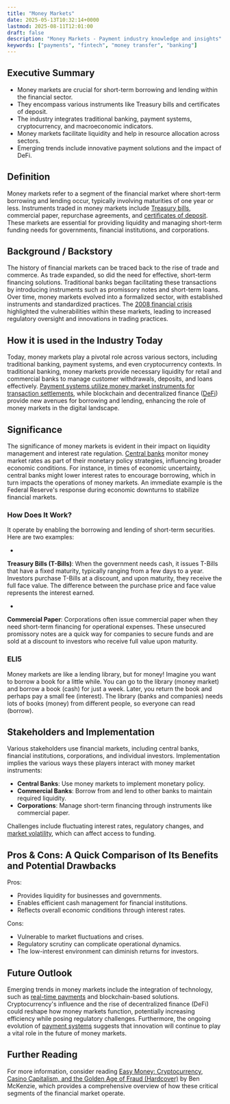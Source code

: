 ```yaml
---
title: "Money Markets"
date: 2025-05-13T10:32:14+0000
lastmod: 2025-08-11T12:01:00
draft: false
description: "Money Markets - Payment industry knowledge and insights"
keywords: ["payments", "fintech", "money transfer", "banking"]
---
```


## Executive Summary

- Money markets are crucial for short-term borrowing and lending within the financial sector.
- They encompass various instruments like Treasury bills and certificates of deposit.
- The industry integrates traditional banking, payment systems, cryptocurrency, and macroeconomic indicators.
- Money markets facilitate liquidity and help in resource allocation across sectors.
- Emerging trends include innovative payment solutions and the impact of DeFi.

## Definition
Money markets refer to a segment of the financial market where short-term borrowing and lending occur, typically involving maturities of one year or less. Instruments traded in money markets include [Treasury bills](https://faisalkhanllc.xyz/resources/payments-wiki/t/treasury-bills/), commercial paper, repurchase agreements, and [certificates of deposit](https://faisalkhanllc.xyz/resources/payments-wiki/c/certificates-of-deposit-cds/). These markets are essential for providing liquidity and managing short-term funding needs for governments, financial institutions, and corporations.

## Background / Backstory
The history of financial markets can be traced back to the rise of trade and commerce. As trade expanded, so did the need for effective, short-term financing solutions. Traditional banks began facilitating these transactions by introducing instruments such as promissory notes and short-term loans. Over time, money markets evolved into a formalized sector, with established instruments and standardized practices. The [2008 financial crisis](https://faisalkhanllc.xyz/resources/payments-wiki/0-9/2008-financial-crisis/) highlighted the vulnerabilities within these markets, leading to increased regulatory oversight and innovations in trading practices.

## How it is used in the Industry Today
Today, money markets play a pivotal role across various sectors, including traditional banking, payment systems, and even cryptocurrency contexts. In traditional banking, money markets provide necessary liquidity for retail and commercial banks to manage customer withdrawals, deposits, and loans effectively. [Payment systems utilize money market instruments for transaction settlements](https://faisalkhanllc.xyz/resources/payments-wiki/l/liquidity-management/), while blockchain and decentralized finance ([DeFi](https://faisalkhanllc.xyz/resources/payments-wiki/d/decentralized-finance-defi/)) provide new avenues for borrowing and lending, enhancing the role of money markets in the digital landscape.

## Significance
The significance of money markets is evident in their impact on liquidity management and interest rate regulation. [Central banks](https://faisalkhanllc.xyz/resources/payments-wiki/c/central-banks/) monitor money market rates as part of their monetary policy strategies, influencing broader economic conditions. For instance, in times of economic uncertainty, central banks might lower interest rates to encourage borrowing, which in turn impacts the operations of money markets. An immediate example is the Federal Reserve's response during economic downturns to stabilize financial markets.

### How Does It Work?
It operate by enabling the borrowing and lending of short-term securities. Here are two examples:

- 
**Treasury Bills (T-Bills)**: When the government needs cash, it issues T-Bills that have a fixed maturity, typically ranging from a few days to a year. Investors purchase T-Bills at a discount, and upon maturity, they receive the full face value. The difference between the purchase price and face value represents the interest earned.

- 
**Commercial Paper**: Corporations often issue commercial paper when they need short-term financing for operational expenses. These unsecured promissory notes are a quick way for companies to secure funds and are sold at a discount to investors who receive full value upon maturity.

### ELI5
Money markets are like a lending library, but for money! Imagine you want to borrow a book for a little while. You can go to the library (money market) and borrow a book (cash) for just a week. Later, you return the book and perhaps pay a small fee (interest). The library (banks and companies) needs lots of books (money) from different people, so everyone can read (borrow).

## Stakeholders and Implementation
Various stakeholders use financial markets, including central banks, financial institutions, corporations, and individual investors. Implementation implies the various ways these players interact with money market instruments:

- **Central Banks**: Use money markets to implement monetary policy.
- **Commercial Banks**: Borrow from and lend to other banks to maintain required liquidity.
- **Corporations**: Manage short-term financing through instruments like commercial paper.

Challenges include fluctuating interest rates, regulatory changes, and [market volatility](https://faisalkhanllc.xyz/resources/payments-wiki/f/financial-markets/), which can affect access to funding.

## Pros & Cons: A Quick Comparison of Its Benefits and Potential Drawbacks
Pros:

- Provides liquidity for businesses and governments.
- Enables efficient cash management for financial institutions.
- Reflects overall economic conditions through interest rates.

Cons:

- Vulnerable to market fluctuations and crises.
- Regulatory scrutiny can complicate operational dynamics.
- The low-interest environment can diminish returns for investors.

## Future Outlook
Emerging trends in money markets include the integration of technology, such as [real-time payments](https://faisalkhanllc.xyz/resources/payments-wiki/d/digital-payments/) and blockchain-based solutions. Cryptocurrency's influence and the rise of decentralized finance (DeFi) could reshape how money markets function, potentially increasing efficiency while posing regulatory challenges. Furthermore, the ongoing evolution of [payment systems](https://faisalkhanllc.xyz/resources/payments-wiki/p/payment-systems/) suggests that innovation will continue to play a vital role in the future of money markets.

## Further Reading
For more information, consider reading [Easy Money: Cryptocurrency, Casino Capitalism, and the Golden Age of Fraud (Hardcover)](https://www.goodreads.com/book/show/61783837-easy-money) by Ben McKenzie, which provides a comprehensive overview of how these critical segments of the financial market operate.